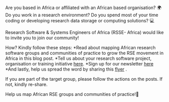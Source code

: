 
Are you based in Africa or affiliated with an African based organisation? :earth_africa:
Do you work in a research environment? 
Do you spend most of your time coding or developing research data storage or computing solutions? :computer:

Research Software & Systems Engineers of Africa (RSSE- Africa) would like to invite you to join our community!



How? Kindly follow these steps:
*Read about mapping African research software groups and communities of practice to grow the RSE movement in Africa in this blog post.
*Tell us about your research software project, organisation or training initiative [here]([https://rsse.africa/services/code_of_conduct/](https://docs.google.com/forms/d/1ryEINrzmCjsq4LVIsH7imC0ZvrWwFwvgkKBApVjeM1Y/edit)).
*Sign up for our newsletter [here](https://talarify.us14.list-manage.com/subscribe?u=35d5db26d3b108b9ef9b9ac43&id=55e9f5a692)
*And lastly, help us spread the word by sharing this [flyer]([https://talarify.us14.list-manage.com/subscribe?u=35d5db26d3b108b9ef9b9ac43&id=55e9f5a692](https://drive.google.com/file/d/1pUtQp4DOeNbGRWaNbfzLtWP8tYduSGCm/view)) .

If you are part of the target group, please follow the actions on the posts. 
If not, kindly re-share.

Help us map African RSE groups and communities of practice!:round_pushpin:
